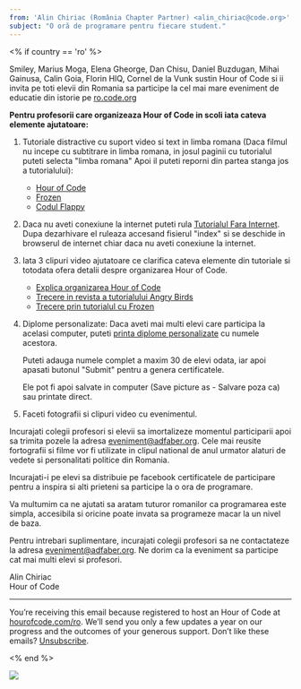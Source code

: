 ```yaml
---
from: 'Alin Chiriac (România Chapter Partner) <alin_chiriac@code.org>'
subject: "O oră de programare pentru fiecare student."
---
```


<% if country == 'ro' %>

Smiley, Marius Moga, Elena Gheorge, Dan Chisu, Daniel Buzdugan, Mihai Gainusa, Calin Goia, Florin HIQ, Cornel de la Vunk sustin Hour of Code si ii invita pe toti elevii din Romania sa participe la cel mai mare eveniment de educatie din istorie pe [ro.code.org](http://ro.code.org)

**Pentru profesorii care organizeaza Hour of Code in scoli iata cateva elemente ajutatoare:**

1. Tutoriale distractive cu suport video si text in limba romana (Daca filmul nu incepe cu subtitrare in limba romana, in josul paginii cu tutorialul puteti selecta "limba romana" Apoi il puteti reporni din partea stanga jos a tutorialului):

	* [Hour of Code](http://studio.code.org/hoc/reset)
	* [Frozen](http://studio.code.org/s/frozen/reset)
	* [Codul Flappy](http://studio.code.org/s/flappy/reset)

2. Daca nu aveti conexiune la internet puteti rula [Tutorialul Fara Internet](https://github.com/google/blockly-games/raw/offline/generated/blockly-games-ro.zip). Dupa dezarhivare el ruleaza accesand fisierul "index" si se deschide in browserul de internet chiar daca nu aveti conexiune la internet.

3. Iata 3 clipuri video ajutatoare ce clarifica cateva elemente din tutoriale si totodata ofera detalii despre organizarea Hour of Code.

	* [Explica organizarea Hour of Code](http://youtu.be/tQeSke4hIds)
	* [Trecere in revista a tutorialului Angry Birds](http://youtu.be/TutWn_dx5Hk)
	* [Trecere prin tutorialul cu Frozen](http://youtu.be/eNmWPSN1u3A)

4. Diplome personalizate: Daca aveti mai multi elevi care participa la acelasi computer, puteti [printa diplome personalizate](http://code.org/certificates) cu numele acestora. 

	Puteti adauga numele complet a maxim 30 de elevi odata, iar apoi apasati butonul "Submit" pentru a genera certificatele. 
	
	Ele pot fi apoi salvate in computer (Save picture as - Salvare poza ca) sau printate direct.

5. Faceti fotografii si clipuri video cu evenimentul.

Incurajati colegii profesori si elevii sa imortalizeze momentul participarii apoi sa trimita pozele la adresa eveniment@adfaber.org. Cele mai reusite fortografii si filme vor fi utilizate in clipul national de anul urmator alaturi de vedete si personalitati politice din Romania.

Incurajati-i pe elevi sa distribuie pe facebook certificatele de participare pentru a inspira si alti prieteni sa participe la o ora de programare.

Va multumim ca ne ajutati sa aratam tuturor romanilor ca programarea este simpla, accesibila si oricine poate invata sa programeze macar la un nivel de baza.

Pentru intrebari suplimentare, incurajati colegii profesori sa ne contactateze la adresa eveniment@adfaber.org.
Ne dorim ca la eveniment sa participe cat mai multi elevi si profesori.

Alin Chiriac
<br/>
Hour of Code

<hr/>

You’re receiving this email because registered to host an Hour of Code at [hourofcode.com/ro](http://hourofcode.com/ro). We’ll send you only a few updates a year on our progress and the outcomes of your generous support. Don’t like these emails? [Unsubscribe](<%= unsubscribe_link %>).

<% end %>

![](<%= tracking_pixel %>)

